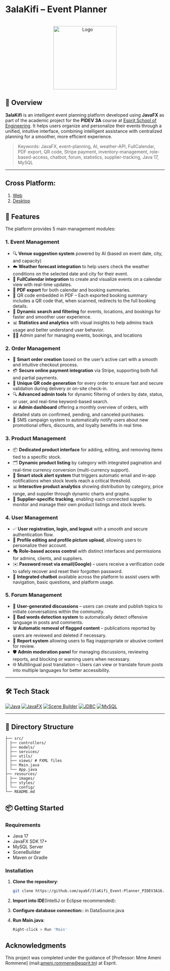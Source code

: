 # 3alaKifi – Event Planner
<!-- PROJECT LOGO -->
<br />
<div align="center">
  <a href="https://github.com/othneildrew/Best-README-Template">
    <img src="C:/Users/PC/Downloads/logo2.png" alt="Logo" width="200" height="200">
  </a>
</div>

## 🎯 Overview
**3alaKifi** is an intelligent event planning platform developed using **JavaFX** as part of the academic project for the **PIDEV 3A** course at [Esprit School of Engineering](https://esprit.tn). It helps users organize and personalize their events through a unified, intuitive interface, combining intelligent assistance with centralized planning for a smoother, more efficient experience.

> Keywords: JavaFX, event-planning, AI, weather-API, FullCalendar, PDF export, QR code, Stripe payment, inventory-management, role-based-access, chatbot, forum, statistics, supplier-tracking, Java 17, MySQL


---
## Cross Platform:
1) [Web](https://github.com/Mira197/PIDEV-Symfony-3A16-Event-Planner-Hack-Pack)
2) [Desktop](https://github.com/ayabf/3laKifi_Event-Planner_PIDEV3A16)
   
## 🚀 Features
The platform provides 5 main management modules:
### 1. Event Management 
- 🔍 **Venue suggestion system** powered by AI (based on event date, city, and capacity)
- ☁️ **Weather forecast integration** to help users check the weather conditions on the selected date and city for their event.
- 📅 **FullCalendar integration** to create and visualize events on a calendar view with real-time updates.
- 🧾 **PDF export** for both calendar and booking summaries.
- 🔗 QR code embedded in PDF – Each exported booking summary includes a QR code that, when scanned, redirects to the full booking details.
- 🔁 **Dynamic search and filtering**  for events, locations, and bookings for faster and smoother user experience.
- 📊 **Statistics and analytics** with visual insights to help admins track usage and better understand user behavior.
- 👨‍💼 Admin panel for managing events, bookings, and locations
### 2. Order Management

- 🛒 **Smart order creation** based on the user’s active cart with a smooth and intuitive checkout process.
- 💳 **Secure online payment integration** via Stripe, supporting both full and partial payments.
- 🔐 **Unique QR code generation** for every order to ensure fast and secure validation during delivery or on-site check-in.
- 🔍 **Advanced admin tools** for dynamic filtering of orders by date, status, or user, and real-time keyword-based search.
- 📊 **Admin dashboard** offering a monthly overview of orders, with detailed stats on confirmed, pending, and canceled purchases.
- 📲 SMS campaign system to automatically notify users about new promotional offers, discounts, and loyalty benefits in real time.
### 3. Product Management

- 📦 **Dedicated product interface** for adding, editing, and removing items tied to a specific stock.
- 🗂️ **Dynamic product listing** by category with integrated pagination and real-time currency conversion (multi-currency support).
- 🚨 **Smart stock alert system** that triggers automatic email and in-app notifications when stock levels reach a critical threshold.
- 📊 **Interactive product analytics** showing distribution by category, price range, and supplier through dynamic charts and graphs.
- 🤝 **Supplier-specific tracking**, enabling each connected supplier to monitor and manage their own product listings and stock levels.

### 4. User Management

- ✅ **User registration, login, and logout** with a smooth and secure authentication flow.
- 📝 **Profile editing and profile picture upload**, allowing users to personalize their account.
- 🎭 **Role-based access control** with distinct interfaces and permissions for admins, clients, and suppliers.
- ✉️ **Password reset via email(Google)** – users receive a verification code to safely recover and reset their forgotten password.
- 💬 **Integrated chatbot** available across the platform to assist users with navigation, basic questions, and platform usage.

### 5. Forum Management

- 💬 **User-generated discussions** – users can create and publish topics to initiate conversations within the community.
- 🚨 **Bad words detection system** to automatically detect offensive language in posts and comments.
- 🗑️ **Automatic removal of flagged content** – publications reported by users are reviewed and deleted if necessary.
- 🚩 **Report system** allowing users to flag inappropriate or abusive content for review.
- 🛡️ **Admin moderation panel** for managing discussions, reviewing reports, and blocking or warning users when necessary.
- 🌐 Multilingual post translation – Users can view or translate forum posts into multiple languages for better accessibility.


---

## 🛠️ Tech Stack
[![Java](https://img.shields.io/badge/Java-17-007396?style=for-the-badge&logo=java&logoColor=white)](https://www.oracle.com/java/technologies/javase/jdk17-archive-downloads.html)
[![JavaFX](https://img.shields.io/badge/JavaFX-17-2E7EEA?style=for-the-badge&logo=java&logoColor=white)](https://openjfx.io/)
[![Scene Builder](https://img.shields.io/badge/Scene%20Builder-F39200?style=for-the-badge&logo=oracle&logoColor=white)](https://gluonhq.com/products/scene-builder/)
[![JDBC](https://img.shields.io/badge/JDBC-MySQL-4479A1?style=for-the-badge&logo=mysql&logoColor=white)](https://dev.mysql.com/doc/connector-j/en/)
[![MySQL](https://img.shields.io/badge/MySQL-Server-003545?style=for-the-badge&logo=mysql&logoColor=white)](https://www.mysql.com/)

---

## 📁 Directory Structure
```
├── src/
│ ├── controllers/
│ ├── models/
│ ├── services/
│ ├── utils/
│ ├── views/ # FXML files
│ ├── Main.java
│ └── App.java
├── resources/
│ ├── images/
│ ├── styles/
│ └── config/
└── README.md
```

## 📦 Getting Started

### Requirements

- Java 17
- JavaFX SDK 17+
- MySQL Server
- SceneBuilder
- Maven or Gradle

### Installation

1. **Clone the repository**:
   ```sh
   git clone https://github.com/ayabf/3laKifi_Event-Planner_PIDEV3A16.git
   ```
   
2. **Import into IDE**(IntelliJ or Eclipse recommended):

3. **Configure database connection:**:
   in DataSource.java

4. **Run Main.java**:
   ```sh
   Right-click > Run 'Main'
   ```


<!-- ### 👥 Top Contributors

<a href="https://github.com/Mira197/PIDEV-Symfony-3A16-Event-Planner-Hack-Pack/graphs/contributors">
  <img src="https://contrib.rocks/image?repo=Mira197/PIDEV-Symfony-3A16-Event-Planner-Hack-Pack" alt="Top Contributors" />
</a>-->


## Acknowledgments
This project was completed under the guidance of [Professor: Mme Ameni Rommene]
(mail:ameni.rommene@esprit.tn) at Esprit.

<!-- ## Here are some screenshots of our application:

<p align="center">
 <img src="public/images//img1.jpg">
 <img src="public/images//img2.jpg">
 <img src="public/images//img4.jpg">
 <img src="public/images//img5.jpg">
</p>  -->





